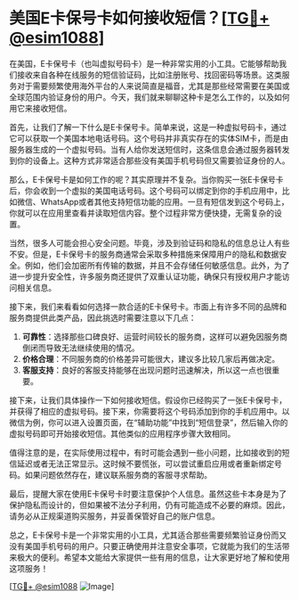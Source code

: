 # 美国E卡保号卡如何接收短信？[[TG💪+ @esim1088](https://t.me/s/esim1088)]

在美国，E卡保号卡（也叫虚拟号码卡）是一种非常实用的小工具。它能够帮助我们接收来自各种在线服务的短信验证码，比如注册账号、找回密码等场景。这类服务对于需要频繁使用海外平台的人来说简直是福音，尤其是那些经常需要在美国或全球范围内验证身份的用户。今天，我们就来聊聊这种卡是怎么工作的，以及如何用它来接收短信。

首先，让我们了解一下什么是E卡保号卡。简单来说，这是一种虚拟号码卡，通过它可以获取一个美国本地电话号码。这个号码并非真实存在的实体SIM卡，而是由服务器生成的一个虚拟号码。当有人给你发送短信时，这条信息会通过服务器转发到你的设备上。这种方式非常适合那些没有美国手机号码但又需要验证身份的人。

那么，E卡保号卡是如何工作的呢？其实原理并不复杂。当你购买一张E卡保号卡后，你会收到一个虚拟的美国电话号码。这个号码可以绑定到你的手机应用中，比如微信、WhatsApp或者其他支持短信功能的应用。一旦有短信发到这个号码上，你就可以在应用里查看并读取短信内容。整个过程非常方便快捷，无需复杂的设置。

当然，很多人可能会担心安全问题。毕竟，涉及到验证码和隐私的信息总让人有些不安。但是，E卡保号卡的服务商通常会采取多种措施来保障用户的隐私和数据安全。例如，他们会加密所有传输的数据，并且不会存储任何敏感信息。此外，为了进一步提升安全性，许多服务商还提供了双重认证功能，确保只有授权用户才能访问相关信息。

接下来，我们来看看如何选择一款合适的E卡保号卡。市面上有许多不同的品牌和服务商提供此类产品，因此挑选时需要注意以下几点：

1. **可靠性**：选择那些口碑良好、运营时间较长的服务商，这样可以避免因服务商倒闭而导致无法继续使用的情况。
2. **价格合理**：不同服务商的价格差异可能很大，建议多比较几家后再做决定。
3. **客服支持**：良好的客服支持能够在出现问题时迅速解决，所以这一点也很重要。

接下来，让我们具体操作一下如何接收短信。假设你已经购买了一张E卡保号卡，并获得了相应的虚拟号码。接下来，你需要将这个号码添加到你的手机应用中。以微信为例，你可以进入设置页面，在“辅助功能”中找到“短信登录”，然后输入你的虚拟号码即可开始接收短信。其他类似的应用程序步骤大致相同。

值得注意的是，在实际使用过程中，有时可能会遇到一些小问题，比如接收到的短信延迟或者无法正常显示。这时候不要慌张，可以尝试重启应用或者重新绑定号码。如果问题依然存在，建议联系服务商的客服寻求帮助。

最后，提醒大家在使用E卡保号卡时要注意保护个人信息。虽然这些卡本身是为了保护隐私而设计的，但如果被不法分子利用，仍有可能造成不必要的麻烦。因此，请务必从正规渠道购买服务，并妥善保管好自己的账户信息。

总之，E卡保号卡是一个非常实用的小工具，尤其适合那些需要频繁验证身份而又没有美国手机号码的用户。只要正确使用并注意安全事项，它就能为我们的生活带来极大的便利。希望本文能给大家提供一些有用的信息，让大家更好地了解和使用这项服务！

[[TG💪+ @esim1088](https://t.me/s/esim1088) ![Image](https://i.postimg.cc/4NQfJmqS/Snipaste-2025-05-13-00-14-12.png)]